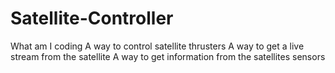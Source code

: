 Satellite-Controller
====================
What am I coding 
A way to control satellite thrusters
A way to get a live stream from the satellite 
A way to get information from the satellites sensors
